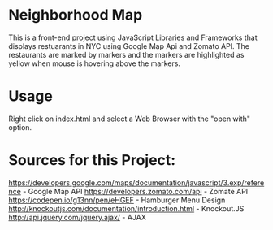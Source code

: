 # Neighborhood Map
This is a front-end project using JavaScript Libraries and Frameworks that displays restuarants in NYC using Google Map Api and Zomato API. The restaurants are marked by markers and the markers are highlighted as yellow when mouse is hovering above the markers.

# Usage
Right click on index.html and select a Web Browser with the "open with" option.

# Sources for this Project:
https://developers.google.com/maps/documentation/javascript/3.exp/reference - Google Map API
https://developers.zomato.com/api - Zomate API
https://codepen.io/g13nn/pen/eHGEF - Hamburger Menu Design http://knockoutjs.com/documentation/introduction.html - Knockout.JS
http://api.jquery.com/jquery.ajax/ - AJAX




